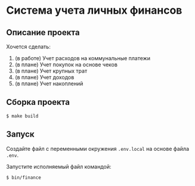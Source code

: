 # Система учета личных финансов

## Описание проекта

Хочется сделать:
1. (в работе) Учет расходов на коммунальные платежи
2. (в плане) Учет покупок на основе чеков
3. (в плане) Учет крупных трат
4. (в плане) Учет доходов
5. (в плане) Учет накоплений

## Сборка проекта

```shell
$ make build
```

## Запуск

Создайте файл с переменными окружения `.env.local` на основе файла `.env`.

Запустите исполняемый файл командой:

```shell
$ bin/finance
```
